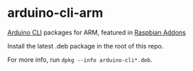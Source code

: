 # arduino-cli-arm

[Arduino CLI](https://github.com/arduino/arduino-cli) packages for ARM, featured in [Raspbian Addons](https://raspbian-addons.org)

Install the latest .deb package in the root of this repo.

For more info, run `dpkg --info arduino-cli*.deb`.